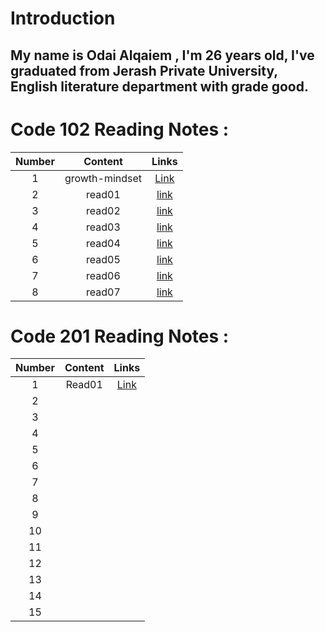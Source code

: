 # Introduction

## My name is Odai Alqaiem , I'm 26 years old, I've graduated from Jerash Private University, English literature department with grade good.       

#  Code 102 Reading Notes :

| Number    |  Content| Links |
| :---: | :---: | :---: |
| 1  | growth-mindset  |[Link](https://odaialqaiem.github.io/Reading-notes/102/growth-mindset)  |
| 2 | read01  |[link](https://odaialqaiem.github.io/Reading-notes/102/Read01)   |
| 3  |   read02   |[link](https://odaialqaiem.github.io/Reading-notes/102/Read02)  |
| 4  |   read03   |[link](https://odaialqaiem.github.io/Reading-notes/102/Read03)  |
| 5  |   read04   |[link](https://odaialqaiem.github.io/Reading-notes/102/Read04)  |
| 6  |   read05   |[link](https://odaialqaiem.github.io/Reading-notes/102/Read05)  |
| 7  |   read06   |[link](https://odaialqaiem.github.io/Reading-notes/102/Read06)  |
| 8  |   read07   |[link](https://odaialqaiem.github.io/Reading-notes/102/Read07)  |




#  Code 201 Reading Notes :

| Number    |  Content| Links |
| :---:     | :---:   | :---: |
| 1         |   Read01      |   [Link](https://odaialqaiem.github.io/Reading-notes/201/class-01)  |    
| 2         |         |       |
| 3         |         |       |
| 4         |         |       |
| 5         |         |       |
| 6         |         |       |
| 7         |         |       |
| 8         |         |       |
| 9         |         |       |
| 10        |         |       |
| 11        |         |       |
| 12        |         |       |
| 13        |         |       |
| 14        |         |       |
| 15        |         |       |


